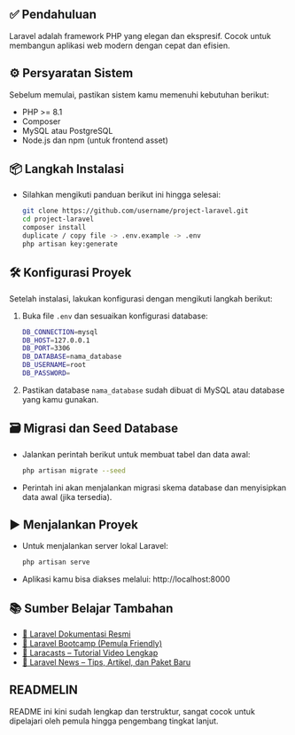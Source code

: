 ## ✅ Pendahuluan

Laravel adalah framework PHP yang elegan dan ekspresif. Cocok untuk membangun aplikasi web modern dengan cepat dan efisien.

## ⚙️ Persyaratan Sistem

Sebelum memulai, pastikan sistem kamu memenuhi kebutuhan berikut:

- PHP >= 8.1
- Composer
- MySQL atau PostgreSQL
- Node.js dan npm (untuk frontend asset)

## 📦 Langkah Instalasi
- Silahkan mengikuti panduan berikut ini hingga selesai:
    ```bash
    git clone https://github.com/username/project-laravel.git
    cd project-laravel
    composer install
    duplicate / copy file -> .env.example -> .env
    php artisan key:generate
    ```

## 🛠️ Konfigurasi Proyek

Setelah instalasi, lakukan konfigurasi dengan mengikuti langkah berikut:

1. Buka file `.env` dan sesuaikan konfigurasi database:
    ```bash
    DB_CONNECTION=mysql
    DB_HOST=127.0.0.1
    DB_PORT=3306
    DB_DATABASE=nama_database
    DB_USERNAME=root
    DB_PASSWORD=
    ```
2. Pastikan database `nama_database` sudah dibuat di MySQL atau database yang kamu gunakan.

## 🗃️ Migrasi dan Seed Database

- Jalankan perintah berikut untuk membuat tabel dan data awal:

    ```bash
    php artisan migrate --seed
    ```
- Perintah ini akan menjalankan migrasi skema database dan menyisipkan data awal (jika tersedia).

## ▶️ Menjalankan Proyek
- Untuk menjalankan server lokal Laravel:
    ```bash
    php artisan serve
    ```
- Aplikasi kamu bisa diakses melalui: http://localhost:8000

## 📚 Sumber Belajar Tambahan

- [📖 Laravel Dokumentasi Resmi](https://laravel.com/docs)
- [🚀 Laravel Bootcamp (Pemula Friendly)](https://bootcamp.laravel.com)
- [🎥 Laracasts – Tutorial Video Lengkap](https://laracasts.com)
- [📰 Laravel News – Tips, Artikel, dan Paket Baru](https://laravel-news.com)


## READMELIN

README ini kini sudah lengkap dan terstruktur, sangat cocok untuk dipelajari oleh pemula hingga pengembang tingkat lanjut.

